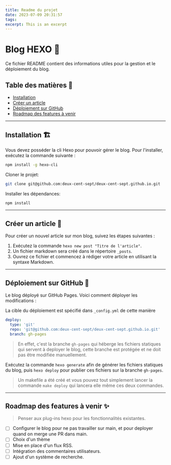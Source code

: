 ```yaml
---
title: Readme du projet
date: 2023-07-09 20:31:57
tags:
excerpt: This is an excerpt
---
```


# Blog HEXO 📝

Ce fichier README contient des informations utiles pour la gestion et le déploiement du blog.

## Table des matières 🔗

- [Installation](#installation)
- [Créer un article](#créer-un-article)
- [Déploiement sur GitHub](#déploiement-sur-github)
- [Roadmap des features à venir](#roadmap-des-features-à-venir)

---

## Installation 🏗️
Vous devez posséder la cli Hexo pour pouvoir gérer le blog. Pour l'installer, exécutez la commande suivante :
```bash
npm install -g hexo-cli
```

Cloner le projet: 
```bash
git clone git@github.com:deux-cent-sept/deux-cent-sept.github.io.git
```

Installer les dépendances: 
```bash 
npm install
```

---

## Créer un article 📑

Pour créer un nouvel article sur mon blog, suivez les étapes suivantes :

1. Exécutez la commande `hexo new post "Titre de l'article"`.
2. Un fichier markdown sera créé dans le répertoire `_posts`.
3. Ouvrez ce fichier et commencez à rédiger votre article en utilisant la syntaxe Markdown.

---

## Déploiement sur GitHub 🚀

Le blog déployé sur GitHub Pages. Voici comment déployer les modifications :

La cible du déploiement est spécifié dans `_config.yml` de cette manière
```yml
deploy:
  type: 'git'
  repo: 'git@github.com:deux-cent-sept/deux-cent-sept.github.io.git'
  branch: gh-pages
```
>En effet, c'est la branche `gh-pages` qui héberge les fichiers statiques qui servent à deployer le blog, cette branche est protégée et ne doit pas être modifiée manuellement.

Exécutez la commande `hexo generate` afin de générer les fichiers statiques du blog, puis `hexo deploy` pour publier ces fichiers sur la branche `gh-pages`.

>Un makefile a été créé et vous pouvez tout simplement lancer la commande `make deploy` qui lancera elle même ces deux commandes.

---

## Roadmap des features à venir ✨

>Penser aux plug-ins hexo pour les fonctionnalités existantes.

- [ ]  Configurer le blog pour ne pas travailler sur main, et pour deployer quand on merge une PR dans main.
- [ ]  Choix d'un thème
- [ ]  Mise en place d'un flux RSS.
- [ ]  Intégration des commentaires utilisateurs.
- [ ]  Ajout d'un système de recherche.